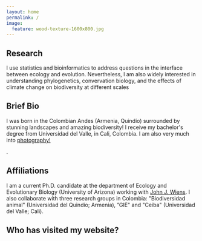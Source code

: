 ```yaml
---
layout: home
permalink: /
image:
  feature: wood-texture-1600x800.jpg
---
```


<div class="tiles">

<div class="tile">
  <h2 class="post-title">Research</h2>
  <p class="post-excerpt">I use statistics and bioinformatics to address questions in the interface between ecology and evolution. Nevertheless, I am also widely interested in understanding phylogenetics, convervation biology, and the effects of climate change on biodiversity at different scales </p>
</div><!-- /.tile -->

<div class="tile">
  <h2 class="post-title">Brief Bio</h2>
  <p class="post-excerpt"> I was born in the Colombian Andes (Armenia, Quindío) surrounded by stunning landscapes and amazing biodiversity! I receive my bachelor's degree from Universidad del Valle, in Cali, Colombia. I am also very much into <a href="https://youpic.com/photographer/Cromanpa/">photography!</a></p>.
</div><!-- /.tile -->

<div class="tile">
  <h2 class="post-title">Affiliations</h2>
  <p class="post-excerpt">I am a current Ph.D. candidate at the department of Ecology and Evolutionary Biology (University of Arizona) working with <a href="https://www.wienslab.com/Home.html">John J. Wiens</a>. I also collaborate with three research groups in Colombia: "Biodiversidad animal" (Universidad del Quindío; Armenia), ”GIE" and "Ceiba" (Universidad del Valle; Cali).</p>
</div><!-- /.tile -->



<div class="tile">
  <h2 class="post-title">Who has visited my website?</h2>
<script type="text/javascript" id="clustrmaps" src="//cdn.clustrmaps.com/map_v2.js?u=OyIN&d=ipkSndE8_XFxOZZl00Ta_2fSaEztt1OMQcXl1Lh2LTQ"></script>

</div><!-- /.tile -->

</div><!-- /.tiles -->
